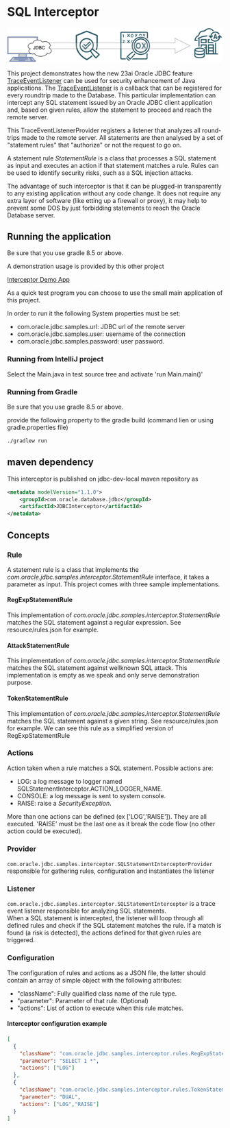 # SQL Interceptor
![oveview](assets/img/overview.png)

This project demonstrates how the new 23ai Oracle JDBC feature [TraceEventListener](https://docs.oracle.com/en/database/oracle/oracle-database/23/jajdb/oracle/jdbc/TraceEventListener.html) can be used for security enhancement of Java applications.
The [TraceEventListener](https://docs.oracle.com/en/database/oracle/oracle-database/23/jajdb/oracle/jdbc/TraceEventListener.html) is a callback that can be registered for every roundtrip made to the Database. This particular implementation can intercept any SQL statement issued by an Oracle JDBC client application and, based on given rules, allow the statement to proceed and reach the remote server.

This TraceEventListenerProvider registers a listener that analyzes all round-trips made to the remote server.
All statements are then analysed by a set of "statement rules" that "authorize" or not the request to go on.

A statement rule _StatementRule_ is a class that processes a SQL statement as input and executes an action if that statement matches a rule.
Rules can be used to identify security risks, such as a SQL injection attacks.

The advantage of such interceptor is that it can be plugged-in transparently to any existing application without any code change. 
It does not require any extra layer of software (like etting up a firewall or proxy), it may help to prevent some DOS by just forbidding statements to reach the Oracle Database server.

## Running the application

Be sure that you use gradle 8.5 or above.

A demonstration usage is provided by this other project

[Interceptor Demo App](https://github.com/ejannett/oracle-db-examples/tree/a2f38857d8cf63a41559a2e8143c7919d61331c8/java/jdbc/statement-interceptor/demo-app)

As a quick test program you can choose to use the small main application of this project.

In order to run it the following System properties must be set:

- com.oracle.jdbc.samples.url: JDBC url of the remote server
- com.oracle.jdbc.samples.user: username of the connection
- com.oracle.jdbc.samples.password: user password.

### Running from IntelliJ project

Select the Main.java in test source tree and activate 'run Main.main()'

### Running from Gradle

Be sure that you use gradle 8.5 or above.

provide the following property to the gradle build (command lien or using gradle.properties file)

```bash
./gradlew run
```
## maven dependency

This interceptor is published on jdbc-dev-local maven repository as

```xml
<metadata modelVersion="1.1.0">
    <groupId>com.oracle.database.jdbc</groupId>
    <artifactId>JDBCInterceptor</artifactId>
</metadata>
```


## Concepts

### Rule

A statement rule is a class that implements the _com.oracle.jdbc.samples.interceptor.StatementRule_ interface, it takes a parameter as input.
This project comes with three sample implementations.
#### RegExpStatementRule
This implementation of _com.oracle.jdbc.samples.interceptor.StatementRule_ matches
the SQL statement against a regular expression. See resource/rules.json for example.

#### AttackStatementRule
This implementation of _com.oracle.jdbc.samples.interceptor.StatementRule_ matches
the SQL statement against wellknown SQL attack. This implementation is empty as we speak 
and only serve demonstration purpose.

#### TokenStatementRule
This implementation of _com.oracle.jdbc.samples.interceptor.StatementRule_ matches
the SQL statement against a given string. See resource/rules.json for example.
We can see this rule as a simplified version of RegExpStatementRule

### Actions

Action taken when a rule matches a SQL statement. Possible actions are:

- LOG: a log message to logger named SQLStatementInterceptor.ACTION_LOGGER_NAME. 
- CONSOLE: a log message is sent to system console.
- RAISE: raise a _SecurityException_.

More than one actions can be defined (ex ['LOG','RAISE']). They are all executed. 'RAISE' must be the last one as it break the code flow (no other action could be executed).

### Provider

`com.oracle.jdbc.samples.interceptor.SQLStatementInterceptorProvider` responsible for gathering rules, configuration and instantiates the listener

### Listener

`com.oracle.jdbc.samples.interceptor.SQLStatementInterceptor` is a trace event listener responsible for analyzing SQL statements.  
When a SQL statement is intercepted, the listener will loop through all defined rules and check if the SQL statement matches the rule. If a match is found (a risk is detected), the actions defined for that given rules are triggered.

### Configuration

The configuration of rules and actions as a JSON file, the latter should contain an array of simple object with the following attributes:

- "className": Fully qualified class name of the rule type.
- "parameter": Parameter of that rule. (Optional)
- "actions": List of action to execute when this rule matches.

#### Interceptor configuration example

```json
[
  {
    "className": "com.oracle.jdbc.samples.interceptor.rules.RegExpStatementRule",
    "parameter": "SELECT 1 *",
    "actions": ["LOG"]
  },
  {
    "className": "com.oracle.jdbc.samples.interceptor.rules.TokenStatementRule",
    "parameter": "DUAL",
    "actions": ["LOG","RAISE"]
  }
]
```
